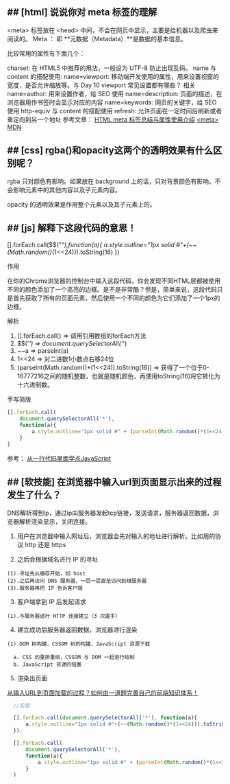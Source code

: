 ## ## [html] 说说你对 meta 标签的理解

  &lt;meta> 标签放在 &lt;head> 中间，不会在网页中显示，主要是给机器以及爬虫来阅读的。
  Meta ： 即 **元数据（Metadata）**是数据的基本信息。


  比较常用的属性有下面几个：

  charset: 在 HTML5 中推荐的用法，一般设为 UTF-8 防止出现乱码。 <meta charset="UTF-8" />
  name 与 content 的搭配使用: <meta name="xxx" content="xxx" />
  name=viewport: 移动端开发使用的属性，用来设置视窗的宽度，是否允许缩放等。与 Day 10 viewport 常见设置都有哪些？ 相关
  name=author: 用来设置作者，给 SEO 使用
  name=description: 页面的描述，在浏览器用作书签时会显示对应的内容
  name=keywords: 网页的关键字，给 SEO 使用
  http-equiv 与 content 的搭配使用
  refresh: 允许页面在一定时间后刷新或者重定向到另一个地址
  参考文章：
  <a href="https://segmentfault.com/a/1190000004279791" target="_blank">HTML meta 标签总结与属性使用介绍</a>
  <a href="https://developer.mozilla.org/zh-CN/docs/Web/HTML/Element/meta" target="_blank">&lt;meta> MDN</a>

## ## [css] rgba()和opacity这两个的透明效果有什么区别呢？

  rgba 只对颜色有影响。如果放在 background 上的话，只对背景颜色有影响。不会影响元素中的其他内容以及子元素内容。

  opacity 的透明效果是作用整个元素以及其子元素上的。


## ## [js] 解释下这段代码的意思！

  [].forEach.call($$("*"),function(a){ a.style.outline="1px solid #"+(~~(Math.random()*(1<<24))).toString(16) })

  作用

  在你的Chrome浏览器的控制台中输入这段代码，你会发现不同HTML层都被使用不同的颜色添加了一个高亮的边框。是不是非常酷？但是，简单来说，这段代码只是首先获取了所有的页面元素，然后使用一个不同的颜色为它们添加了一个1px的边框。

  解析
  1. [].forEach.call() => 调用引用数组的forEach方法
  2. $$('*') => document.querySelectorAll('*')
  3. ~~a => parseInt(a)
  4. 1<<24 => 对二进数1小数点右移24位
  5. (parseInt(Math.random()*(1<<24)).toString(16)) => 获得了一个位于0-16777216之间的随机整数，也就是随机颜色，再使用toString(16)将它转化为十六进制数。

  手写简版
```javascript
[].forEach.call(
    document.querySelectorAll('*'),
    function(a){
        a.style.outline="1px solid #" + (parseInt(Math.random()*(1<<24)).toString(16))
    }
)
```

  参考：
  <a href="https://my.oschina.net/l3ve/blog/330358" target="_blank">从一行代码里面学点JavaScript</a>


## ## [软技能] 在浏览器中输入url到页面显示出来的过程发生了什么？

  DNS解析得到ip，通过ip向服务器发起tcp链接，发送请求，服务器返回数据，浏览器解析渲染显示，关闭连接。


  1. 用户在浏览器中输入网址后，浏览器会先对输入的地址进行解析。比如用的协议 http 还是 https

  2. 之后会根据域名进行 IP 的寻址

    (1).寻址先从缓存开始，如 host
    (2).之后再访问 DNS 服务器，一层一层直至访问到根服务器
    (3).服务器再把 IP 告诉客户端

  3. 客户端拿到 IP 后发起请求

    (1).与服务器进行 HTTP 连接建立（3 次握手）

  4. 建立成功后服务器返回数据，浏览器进行渲染

    (1).DOM 树构建、CSSOM 树的构建、JavaScript 资源下载

      a. CSS 的重排重绘，CSSOM 与 DOM 一起进行绘制
      b. JavaScript 资源的阻塞

  5. 渲染出页面

  <a href="https://dailc.github.io/2018/03/12/whenyouenteraurl.html" target="_blank">从输入URL到页面加载的过程？如何由一道题完善自己的前端知识体系！</a>

```javascript
  //实现

  [].forEach.call(document.querySelectorAll('*'), function(a){
      a.style.outline="1px solid #"+(~~(Math.random()*(1<<24))).toString(16)
  });

  [].forEach.call(
      document.querySelectorAll('*'),
      function(a){
          a.style.outline="1px solid #" + (parseInt(Math.random()*(1<<24)).toString(16))
      }
  )
```
